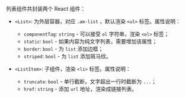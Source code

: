 列表组件共封装两个 React 组件：

- `<List>`: 为外层容器，对应 `.am-list` ，默认渲染 `<ul>` 标签。属性说明：
	- `componentTag`: `string` - 可以接受 `ol` 字符串，渲染 `<ol>` 标签；
	- `static`: `bool` - 如果内容为纯文字列表，需要增加该属性；
	- `border`: `bool` - 为 `list` 添加边框；
	- `striped`: `bool` - 为 `list` 添加斑马纹。

- `<ListItem>`: 子组件，渲染 `<li>` 标签。属性说明：
	- `truncate`: `bool` - 单行截断，文字超出一行时截断为 `...`；
	- `href`: `string` - 添加 `url` 地址，渲染成链接列表。
